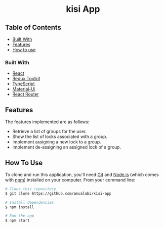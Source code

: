 <h1 align="center">kisi App</h1>

## Table of Contents

- [Built With](#built-with)
- [Features](#features)
- [How to use](#how-to-use)

### Built With

- [React](https://reactjs.org/)
- [Redux Toolkit](https://redux-toolkit.js.org/)
- [TypeScript](https://www.typescriptlang.org/)
- [Material-UI](https://mui.com/)
- [React Router](https://reactrouter.com/)

## Features

The features implemented are as follows:

- Retrieve a list of groups for the user.
- Show the list of locks associated with a group.
- Implement assigning a new lock to a group.
- Implement de-assigning an assigned lock of a group.

## How To Use

To clone and run this application, you'll need [Git](https://git-scm.com) and [Node.js](https://nodejs.org/en/download/) (which comes with [npm](http://npmjs.com)) installed on your computer. From your command line:

```bash
# Clone this repository
$ git clone https://github.com/anualabi/kisi-app

# Install dependencies
$ npm install

# Run the app
$ npm start
```
